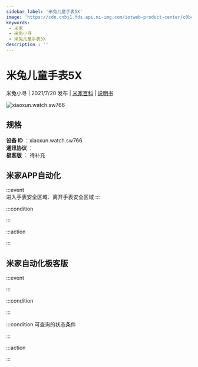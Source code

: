 ```yaml
---
sidebar_label: '米兔儿童手表5X'
image: 'https://cdn.cnbj1.fds.api.mi-img.com/iotweb-product-center/c0b47e396847ec61a3816b0cf5d3a4c8_拟物常态(766).png?GalaxyAccessKeyId=AKVGLQWBOVIRQ3XLEW&Expires=9223372036854775807&Signature=ZLaziRl/d0HB3dvY1IGV4OOJP3I='
keywords: 
 - 米家
 - 米兔小寻
 - 米兔儿童手表5X
description : ''
---
```

# 米兔儿童手表5X

米兔小寻 | 2021/7/20 发布 | [米家百科](https://home.mi.com/webapp/content/baike/product/index.html?model=xiaoxun.watch.sw766) | [说明书](https://home.mi.com/views/introduction.html?model=xiaoxun.watch.sw766&region=cn)

![xiaoxun.watch.sw766](https://cdn.cnbj1.fds.api.mi-img.com/iotweb-product-center/c0b47e396847ec61a3816b0cf5d3a4c8_拟物常态(766).png?GalaxyAccessKeyId=AKVGLQWBOVIRQ3XLEW&Expires=9223372036854775807&Signature=ZLaziRl/d0HB3dvY1IGV4OOJP3I=)

## 规格  
> 
**设备 ID** ：xiaoxun.watch.sw766  
**通讯协议** ：  
**极客版**  ： 待补充 


## 米家APP自动化  

:::event  
进入手表安全区域、离开手表安全区域
:::

:::condition  

:::

:::action   

:::

## 米家自动化极客版  

:::event  

:::

:::condition  

:::

:::condition 可查询的状态条件  

:::

:::action  

:::

        
